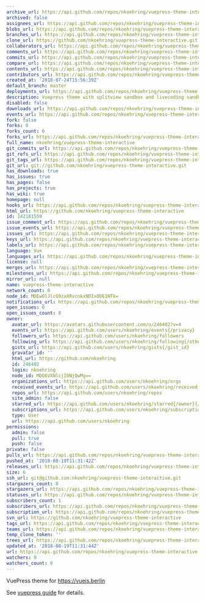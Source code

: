 ```yaml
---
archive_url: https://api.github.com/repos/nkoehring/vuepress-theme-interactive/{archive_format}{/ref}
archived: false
assignees_url: https://api.github.com/repos/nkoehring/vuepress-theme-interactive/assignees{/user}
blobs_url: https://api.github.com/repos/nkoehring/vuepress-theme-interactive/git/blobs{/sha}
branches_url: https://api.github.com/repos/nkoehring/vuepress-theme-interactive/branches{/branch}
clone_url: https://github.com/nkoehring/vuepress-theme-interactive.git
collaborators_url: https://api.github.com/repos/nkoehring/vuepress-theme-interactive/collaborators{/collaborator}
comments_url: https://api.github.com/repos/nkoehring/vuepress-theme-interactive/comments{/number}
commits_url: https://api.github.com/repos/nkoehring/vuepress-theme-interactive/commits{/sha}
compare_url: https://api.github.com/repos/nkoehring/vuepress-theme-interactive/compare/{base}...{head}
contents_url: https://api.github.com/repos/nkoehring/vuepress-theme-interactive/contents/{+path}
contributors_url: https://api.github.com/repos/nkoehring/vuepress-theme-interactive/contributors
created_at: '2018-07-24T15:56:39Z'
default_branch: master
deployments_url: https://api.github.com/repos/nkoehring/vuepress-theme-interactive/deployments
description: Vuepress theme with splitview sandbox and livecoding sandbox
disabled: false
downloads_url: https://api.github.com/repos/nkoehring/vuepress-theme-interactive/downloads
events_url: https://api.github.com/repos/nkoehring/vuepress-theme-interactive/events
fork: false
forks: 0
forks_count: 0
forks_url: https://api.github.com/repos/nkoehring/vuepress-theme-interactive/forks
full_name: nkoehring/vuepress-theme-interactive
git_commits_url: https://api.github.com/repos/nkoehring/vuepress-theme-interactive/git/commits{/sha}
git_refs_url: https://api.github.com/repos/nkoehring/vuepress-theme-interactive/git/refs{/sha}
git_tags_url: https://api.github.com/repos/nkoehring/vuepress-theme-interactive/git/tags{/sha}
git_url: git://github.com/nkoehring/vuepress-theme-interactive.git
has_downloads: true
has_issues: true
has_pages: false
has_projects: true
has_wiki: true
homepage: null
hooks_url: https://api.github.com/repos/nkoehring/vuepress-theme-interactive/hooks
html_url: https://github.com/nkoehring/vuepress-theme-interactive
id: 142181559
issue_comment_url: https://api.github.com/repos/nkoehring/vuepress-theme-interactive/issues/comments{/number}
issue_events_url: https://api.github.com/repos/nkoehring/vuepress-theme-interactive/issues/events{/number}
issues_url: https://api.github.com/repos/nkoehring/vuepress-theme-interactive/issues{/number}
keys_url: https://api.github.com/repos/nkoehring/vuepress-theme-interactive/keys{/key_id}
labels_url: https://api.github.com/repos/nkoehring/vuepress-theme-interactive/labels{/name}
language: Vue
languages_url: https://api.github.com/repos/nkoehring/vuepress-theme-interactive/languages
license: null
merges_url: https://api.github.com/repos/nkoehring/vuepress-theme-interactive/merges
milestones_url: https://api.github.com/repos/nkoehring/vuepress-theme-interactive/milestones{/number}
mirror_url: null
name: vuepress-theme-interactive
network_count: 0
node_id: MDEwOlJlcG9zaXRvcnkxNDIxODE1NTk=
notifications_url: https://api.github.com/repos/nkoehring/vuepress-theme-interactive/notifications{?since,all,participating}
open_issues: 0
open_issues_count: 0
owner:
  avatar_url: https://avatars.githubusercontent.com/u/246402?v=4
  events_url: https://api.github.com/users/nkoehring/events{/privacy}
  followers_url: https://api.github.com/users/nkoehring/followers
  following_url: https://api.github.com/users/nkoehring/following{/other_user}
  gists_url: https://api.github.com/users/nkoehring/gists{/gist_id}
  gravatar_id: ''
  html_url: https://github.com/nkoehring
  id: 246402
  login: nkoehring
  node_id: MDQ6VXNlcjI0NjQwMg==
  organizations_url: https://api.github.com/users/nkoehring/orgs
  received_events_url: https://api.github.com/users/nkoehring/received_events
  repos_url: https://api.github.com/users/nkoehring/repos
  site_admin: false
  starred_url: https://api.github.com/users/nkoehring/starred{/owner}{/repo}
  subscriptions_url: https://api.github.com/users/nkoehring/subscriptions
  type: User
  url: https://api.github.com/users/nkoehring
permissions:
  admin: false
  pull: true
  push: false
private: false
pulls_url: https://api.github.com/repos/nkoehring/vuepress-theme-interactive/pulls{/number}
pushed_at: '2018-08-19T11:31:42Z'
releases_url: https://api.github.com/repos/nkoehring/vuepress-theme-interactive/releases{/id}
size: 6
ssh_url: git@github.com:nkoehring/vuepress-theme-interactive.git
stargazers_count: 0
stargazers_url: https://api.github.com/repos/nkoehring/vuepress-theme-interactive/stargazers
statuses_url: https://api.github.com/repos/nkoehring/vuepress-theme-interactive/statuses/{sha}
subscribers_count: 1
subscribers_url: https://api.github.com/repos/nkoehring/vuepress-theme-interactive/subscribers
subscription_url: https://api.github.com/repos/nkoehring/vuepress-theme-interactive/subscription
svn_url: https://github.com/nkoehring/vuepress-theme-interactive
tags_url: https://api.github.com/repos/nkoehring/vuepress-theme-interactive/tags
teams_url: https://api.github.com/repos/nkoehring/vuepress-theme-interactive/teams
temp_clone_token: ''
trees_url: https://api.github.com/repos/nkoehring/vuepress-theme-interactive/git/trees{/sha}
updated_at: '2018-08-19T11:31:44Z'
url: https://api.github.com/repos/nkoehring/vuepress-theme-interactive
watchers: 0
watchers_count: 0
---
```


VuePress theme for https://vuejs.berlin

See [vuepress guide](https://vuepress.vuejs.org/guide/custom-themes.html) for details.
